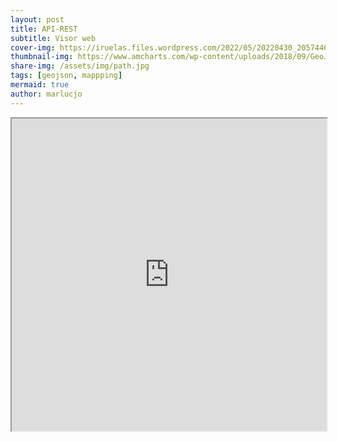 ```yaml
---
layout: post
title: API-REST
subtitle: Visor web
cover-img: https://iruelas.files.wordpress.com/2022/05/20220430_2057446536397396045096960.jpg
thumbnail-img: https://www.amcharts.com/wp-content/uploads/2018/09/GeoJSON.png
share-img: /assets/img/path.jpg
tags: [geojson, mappping]
mermaid: true
author: marlucjo
---
```

   
     
<!-- El visualizador crea la capa y realiza el centrado usando la URL del parámetro src del iframe -->
<iframe 
  id="CapaRaster" 
  title="CapaRaster" 
  width="100%" 
  height="500"
  src="https://componentes.cnig.es/api-core/?layers=WMTS*http://www.ign.es/wmts/mapa-raster?*MTN*GoogleMapsCompatible*imagen*true*image/jpeg*true*true*true&center=-1264453.9015709583,4323899.840546544&zoom=5&controls=scale,backgroundlayers">
</iframe>
